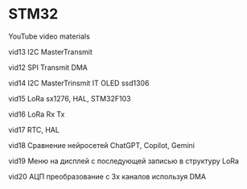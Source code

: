 # STM32
YouTube video materials

vid13 I2C MasterTransmit

vid12 SPI Transmit DMA

vid14 I2C MasterTrinsmit IT OLED ssd1306

vid15 LoRa sx1276, HAL, STM32F103

vid16 LoRa Rx Tx

vid17 RTC, HAL

vid18 Сравнение нейросетей ChatGPT, Copilot, Gemini

vid19 Меню на дисплей c последующей записью в структуру LoRa

vid20 АЦП преобразование с 3х каналов используя DMA

